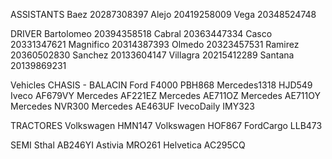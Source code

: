 ASSISTANTS
Baez 20287308397
Alejo 20419258009
Vega 20348524748

DRIVER
Bartolomeo 20394358518
Cabral 20363447334
Casco 20331347621
Magnifico 20314387393
Olmedo 20323457531
Ramirez 20360502830
Sanchez 20133604147
Villagra 20215412289
Santana 20139869231

Vehicles
CHASIS - BALACIN
Ford F4000 PBH868
Mercedes1318 HJD549
Iveco AF679VY
Mercedes AF221EZ
Mercedes AE711OZ
Mercedes AE711OY
Mercedes NVR300
Mercedes AE463UF
IvecoDaily IMY323

TRACTORES
Volkswagen HMN147
Volkswagen HOF867
FordCargo LLB473

SEMI
Sthal AB246YI
Astivia MRO261
Helvetica AC295CQ
